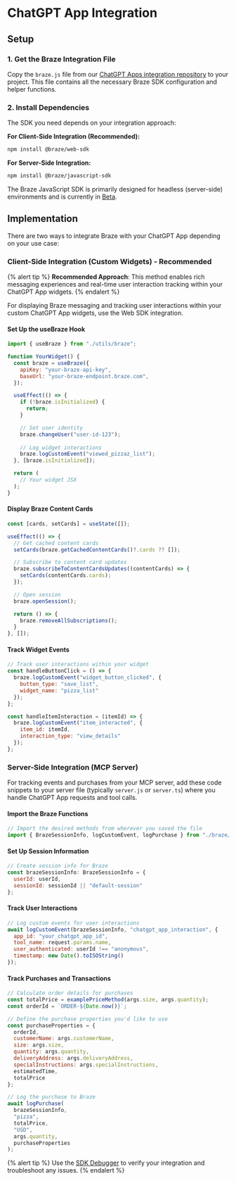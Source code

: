 # ChatGPT App Integration

## Setup

### 1. Get the Braze Integration File

Copy the `braze.js` file from our [ChatGPT Apps integration repository](https://github.com/braze-inc/chatgpt-apps-braze-integration) to your project. This file contains all the necessary Braze SDK configuration and helper functions.

### 2. Install Dependencies

The SDK you need depends on your integration approach:

**For Client-Side Integration (Recommended):**
```bash
npm install @braze/web-sdk
```

**For Server-Side Integration:**
```bash
npm install @braze/javascript-sdk
```

The Braze JavaScript SDK is primarily designed for headless (server-side) environments and is currently in [Beta](https://www.braze.com/company/legal/beta-terms).

## Implementation

There are two ways to integrate Braze with your ChatGPT App depending on your use case:

### Client-Side Integration (Custom Widgets) - Recommended

{% alert tip %}
**Recommended Approach**: This method enables rich messaging experiences and real-time user interaction tracking within your ChatGPT App widgets.
{% endalert %}

For displaying Braze messaging and tracking user interactions within your custom ChatGPT App widgets, use the Web SDK integration.

#### Set Up the useBraze Hook

```javascript
import { useBraze } from "./utils/braze";

function YourWidget() {
  const braze = useBraze({
    apiKey: "your-braze-api-key",
    baseUrl: "your-braze-endpoint.braze.com",
  });

  useEffect(() => {
    if (!braze.isInitialized) {
      return;
    }

    // Set user identity
    braze.changeUser("user-id-123");
    
    // Log widget interactions
    braze.logCustomEvent("viewed_pizzaz_list");
  }, [braze.isInitialized]);

  return (
    // Your widget JSX
  );
}
```

#### Display Braze Content Cards

```javascript
const [cards, setCards] = useState([]);

useEffect(() => {
  // Get cached content cards
  setCards(braze.getCachedContentCards()?.cards ?? []);

  // Subscribe to content card updates
  braze.subscribeToContentCardsUpdates((contentCards) => {
    setCards(contentCards.cards);
  });

  // Open session
  braze.openSession();

  return () => {
    braze.removeAllSubscriptions();
  }
}, []);
```

#### Track Widget Events

```javascript
// Track user interactions within your widget
const handleButtonClick = () => {
  braze.logCustomEvent("widget_button_clicked", {
    button_type: "save_list",
    widget_name: "pizza_list"
  });
};

const handleItemInteraction = (itemId) => {
  braze.logCustomEvent("item_interacted", {
    item_id: itemId,
    interaction_type: "view_details"
  });
};
```

### Server-Side Integration (MCP Server)

For tracking events and purchases from your MCP server, add these code snippets to your server file (typically `server.js` or `server.ts`) where you handle ChatGPT App requests and tool calls.

#### Import the Braze Functions

```javascript
// Import the desired methods from wherever you saved the file
import { BrazeSessionInfo, logCustomEvent, logPurchase } from "./braze/braze.js";
```

#### Set Up Session Information

```javascript
// Create session info for Braze
const brazeSessionInfo: BrazeSessionInfo = {
  userId: userId,
  sessionId: sessionId || "default-session"
};
```

#### Track User Interactions

```javascript
// Log custom events for user interactions
await logCustomEvent(brazeSessionInfo, "chatgpt_app_interaction", {
  app_id: "your_chatgpt_app_id",
  tool_name: request.params.name,
  user_authenticated: userId !== "anonymous",
  timestamp: new Date().toISOString()
});
```

#### Track Purchases and Transactions

```javascript
// Calculate order details for purchases
const totalPrice = examplePriceMethod(args.size, args.quantity);
const orderId = `ORDER-${Date.now()}`;

// Define the purchase properties you'd like to use
const purchaseProperties = {
  orderId,
  customerName: args.customerName,
  size: args.size,
  quantity: args.quantity,
  deliveryAddress: args.deliveryAddress,
  specialInstructions: args.specialInstructions,
  estimatedTime,
  totalPrice
};

// Log the purchase to Braze
await logPurchase(
  brazeSessionInfo, 
  "pizza", 
  totalPrice, 
  "USD", 
  args.quantity, 
  purchaseProperties
);
```

{% alert tip %}
Use the [SDK Debugger]({{site.baseurl}}/developer_guide/sdk_integration/debugging) to verify your integration and troubleshoot any issues.
{% endalert %}
